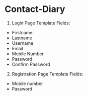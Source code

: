 # Contact-Diary


1. Login Page Template Fields:
- Firstname 
- Lastname 
- Username 
- Email 
- Mobile Number 
- Password 
- Confirm Password 


2. Registration Page Template Fields: 
- Mobile number 
- Password
